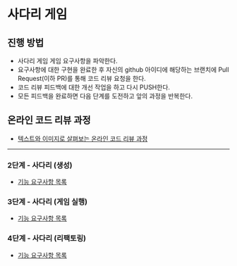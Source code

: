 # 사다리 게임
## 진행 방법
* 사다리 게임 게임 요구사항을 파악한다.
* 요구사항에 대한 구현을 완료한 후 자신의 github 아이디에 해당하는 브랜치에 Pull Request(이하 PR)를 통해 코드 리뷰 요청을 한다.
* 코드 리뷰 피드백에 대한 개선 작업을 하고 다시 PUSH한다.
* 모든 피드백을 완료하면 다음 단계를 도전하고 앞의 과정을 반복한다.

## 온라인 코드 리뷰 과정
* [텍스트와 이미지로 살펴보는 온라인 코드 리뷰 과정](https://github.com/nextstep-step/nextstep-docs/tree/master/codereview)

---

### 2단계 - 사다리 (생성)
- [기능 요구사항 목록](/contents/step2.md)

### 3단계 - 사다리 (게임 실행)
- [기능 요구사항 목록](/contents/step3.md)

### 4단계 - 사다리 (리팩토링)
- [기능 요구사항 목록](/contents/step4.md)
